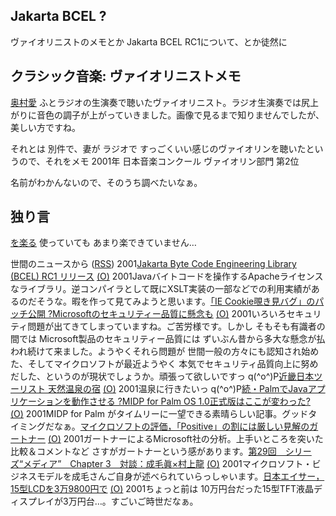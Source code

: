 ## Jakarta BCEL ?

ヴァイオリニストのメモとか Jakarta BCEL RC1について、とか徒然に






## クラシック音楽: ヴァイオリニストメモ

[奥村愛](http://www.aspen.jp/okumura.htm)
  ふとラジオの生演奏で聴いたヴァイオリニスト。ラジオ生演奏では尻上がりに音色の調子が上がっていきました。画像で見るまで知りませんでしたが、美しい方ですね。


それとは 別件で、妻が ラジオで すっごくいい感じのヴァイオリンを聴いたというので、それをメモ
2001年 日本音楽コンクール ヴァイオリン部門 第2位


名前がわかんないので、そのうち調べたいなぁ。

## 独り言


[を楽る](http://www.oracle.co.jp/)
使っていても あまり楽できていません…



世間のニュースから ([RSS](ig011116-news.xml)) 2001[Jakarta Byte Code Engineering Library (BCEL) RC1 リリース](http://jakarta.apache.org/bcel/) [(O)](http://jakarta.apache.org/bcel/) 2001Javaバイトコードを操作するApacheライセンスなライブラリ。逆コンパイラとして既にXSLT実装の一部などでの利用実績があるのだそうな。暇を作って見てみようと思います。[「IE Cookie覗き見バグ」のパッチ公開 ?Microsoftのセキュリティー品質に懸念も](http://www.watch.impress.co.jp/internet/www/article/2001/1115/msbug.htm) [(O)](http://www.watch.impress.co.jp/internet/www/article/2001/1115/msbug.htm) 2001いろいろセキュリティ問題が出てきてしまっていますね。ご苦労様です。しかし そもそも有識者の間では Microsoft製品のセキュリティー品質には ずいぶん昔から多大な懸念が払われ続けて来ました。ようやくそれら問題が 世間一般の方々にも認知され始めた、そしてマイクロソフトが最近ようやく 本気でセキュリティ品質向上に努めだした、というのが現状でしょうか。頑張って欲しいですっ q(^o^)P[近畿日本ツーリスト 天然温泉の宿](http://www.knt.ne.jp/tkr/onsen/) [(O)](http://www.knt.ne.jp/tkr/onsen/) 2001温泉に行きたいっ q(^o^)P[続・PalmでJavaアプリケーションを動作させる ?MIDP for Palm OS 1.0正式版はここが変わった?](http://www.atmarkit.co.jp/fmobile/kaisetsu/midpforpalm10/midpforpalm10.html) [(O)](http://www.atmarkit.co.jp/fmobile/kaisetsu/midpforpalm10/midpforpalm10.html) 2001MIDP for Palm がタイムリーに一望できる素晴らしい記事。グッドタイミングだなぁ。[マイクロソフトの評価，「Positive」の割には厳しい見解のガートナー](http://www.zdnet.co.jp/enterprise/0111/15/01111505.html) [(O)](http://www.zdnet.co.jp/enterprise/0111/15/01111505.html) 2001ガートナーによるMicrosoft社の分析。上手いところを突いた比較＆コメントなど さすがガートナーという感があります。[第29回　シリーズ“メディア”　Chapter 3　対談：成毛眞×村上龍](http://jmm.cogen.co.jp/jmmarchive/a029001.html) [(O)](http://jmm.cogen.co.jp/jmmarchive/a029001.html) 2001マイクロソフト・ビジネスモデルを成毛さんご自身が述べられていらっしゃいます。[日本エイサー，15型LCDを3万9800円で](http://www.zdnet.co.jp/news/bursts/0111/16/acer.html) [(O)](http://www.zdnet.co.jp/news/bursts/0111/16/acer.html) 2001ちょっと前は 10万円台だった15型TFT液晶ディスプレイが3万円台…。すごいご時世だなぁ。